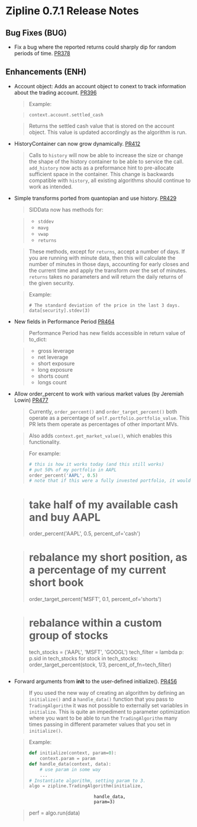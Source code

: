 # Zipline 0.7.1 Release Notes

## Bug Fixes (BUG)

* Fix a bug where the reported returns could sharply dip for random periods of
  time. [PR378](https://github.com/quantopian/zipline/pull/378)

## Enhancements (ENH)

* Account object: Adds an account object to conext to track information about
  the trading account. [PR396](https://github.com/quantopian/zipline/pull/396)

  > Example:

  > ```
  > context.account.settled_cash
  > ```

  > Returns the settled cash value that is stored on the account object. This
  > value is updated accordingly as the algorithm is run.

* HistoryContainer can now grow
  dynamically. [PR412](https://github.com/quantopian/zipline/pull/412)

  > Calls to `history` will now be able to increase the size or change the shape
  > of the history container to be able to service the call. `add_history` now
  > acts as a preformance hint to pre-allocate sufficient space in the
  > container. This change is backwards compatible with `history`, all existing
  > algorithms should continue to work as intended.

* Simple transforms ported from quantopian and use history.
  [PR429](https://github.com/quantopian/zipline/pull/429)

  > SIDData now has methods for:

  > - `stddev`
  > - `mavg`
  > - `vwap`
  > - `returns`

  > These methods, except for `returns`, accept a number of days. If you are
  > running with minute data, then this will calculate the number of minutes in
  > those days, accounting for early closes and the current time and apply the
  > transform over the set of minutes. `returns` takes no parameters and will
  > return the daily returns of the given security.

  > Example:
  > ```
  > # The standard deviation of the price in the last 3 days.
  > data[security].stdev(3)
  > ```

* New fields in Performance Period
[PR464](https://github.com/quantopian/zipline/pull/464)

  > Performance Period has new fields accessible in return value of to_dict:

  > - gross leverage
  > - net leverage
  > - short exposure
  > - long exposure
  > - shorts count
  > - longs count

* Allow order_percent to work with various market values (by Jeremiah Lowin)
[PR477](https://github.com/quantopian/zipline/pull/477)

    > Currently, `order_percent()` and `order_target_percent()` both operate as a percentage of `self.portfolio.portfolio_value`. This PR lets them operate as percentages of other important MVs.

    > Also adds `context.get_market_value()`, which enables this functionality.

    > For example:
    > ```python
    > # this is how it works today (and this still works)
    > # put 50% of my portfolio in AAPL
    > order_percent('AAPL', 0.5)
    > # note that if this were a fully invested portfolio, it would become 150% levered.

    > # take half of my available cash and buy AAPL
    > order_percent('AAPL', 0.5, percent_of='cash')

    > # rebalance my short position, as a percentage of my current short book
    > order_target_percent('MSFT', 0.1, percent_of='shorts')

    > # rebalance within a custom group of stocks
    > tech_stocks = ('AAPL', 'MSFT', 'GOOGL')
    > tech_filter = lambda p: p.sid in tech_stocks
    > for stock in tech_stocks:
    >    order_target_percent(stock, 1/3, percent_of_fn=tech_filter)
    > ```

* Forward arguments from __init__ to the user-defined initialize().
  [PR456](https://github.com/quantopian/zipline/pull/456)

  >  If you used the new way of creating an algorithm by defining an
  `initialize()` and a `handle_data()` function that you pass to
  `TradingAlgorithm` it was not possible to externally set variables in `initialize`. This is quite an impediment to parameter optimization where you want to be able to run the `TradingAlgorithm` many times passing in different parameter values that you set in `initialize()`.

  > Example:
  > ```python
  > def initialize(context, param=0):
  >     context.param = param
  > def handle_data(context, data):
  >     # use param in some way
  >     ...
  > # Instantiate algorithm, setting param to 3.
  > algo = zipline.TradingAlgorithm(initialize,
                                    handle_data,
                                    param=3)
  > perf = algo.run(data)
  > ```